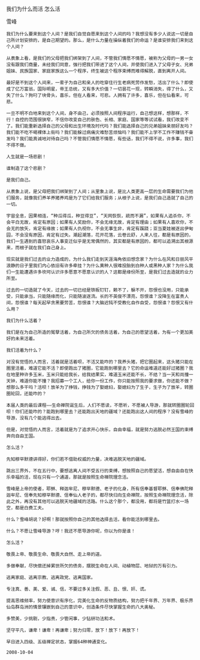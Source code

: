 我们为什么而活 怎么活
    
雪峰
    
    
    我们为什么要来到这个人间？是我们自觉自愿来到这个人间的吗？我想没有多少人说这一切是自己所计划安排的，是自己期望的。那么，是什么力量在操纵着我们的命运？是谁安排我们来到这个人间？
    
    从表象上看，是我们的父母把我们绑架到了人间，不管我们情愿不情愿，被称为父母的一男一女没有跟我们商量，未经我们同意，强行把我们带进了这个人间，并使我们进入了父母子女、兄弟姐妹、民族国家、家庭家族这么一个程序，终生被这个程序束缚而难得解脱，直到离开人间。
    
    最好是不到这个人间来，一辈子为自己和亲人的吃穿住行生老病死劳作发愁，活出了什么？即使成了亿万富翁，国际明星，帝王总统，又有多大价值？一切昙花一现，转瞬消失，得了什么，又失了什么？狗叼了块骨头，喜乐，但在人看来，可悲。人拥有了许多，喜乐，但在仙看来，可悲。
    
    一旦不明不白地来到这个人间，身不由己，必须按照人间程序运行，自己想这样，想那样，不行！自控的范围很狭窄，不信你改变自己的肤色、长相、家庭、国家等等试试看，我们改变不了。我们能重新选择自己的父母和出生环境及时代吗？我们能选择自己的兄弟姐妹亲朋好友吗？我们能不吃不喝裸体上街吗？我们能躲过病痛灾难愁苦烦恼吗？我们能不上学不工作不赚钱不奋发吗？我们能真诚地对待自己吗？不管我们情愿不情愿，有些话，我们不得不说，许多事，我们不得不做。
    
    人生就是一场悲剧！
    
    谁制造了这个悲剧？
    
    是我们自己。
    
    从表象上说，是父母把我们绑架到了人间；从里象上说，是比人类更高一层的生命需要我们为他们服务，就像我们养羊养猪养鸡是为了它们给我们服务；从根子上说，是我们自己造就了自己的一切。
    
    宇宙全息，因果相连，“种瓜得瓜，种豆得豆”，“天网恢恢，疏而不漏”，如果有人追杀你，不会平白无故，肯定有原因；如果有人奖励你，不会无缘无故，肯定有理由；如果有人喜欢你，不会无的放矢，肯定有缘故；如果有人仇视你，不会无事生非，肯定有蹊跷；亚当夏娃被逐出伊甸园，不会没有原因，肯定有过失。潮起潮落，花开花落，云卷云舒，人来人往，都是有原因的，我们一生遇到的喜怒哀乐人事变迁似乎是无常偶然的，其实都是有原因的，都可以追溯出其根源来，而根子就在我们自己身上。
    
    现实就是我们过去的业力造成的，为什么我们走到天涯海角依旧想念家？为什么在风和日丽风平浪静的日子里我们内心依旧有许多牵挂？为什么黄种人很难投胎到白种人或黑种人家？为什么我们一生能遭遇许多坎坷认识许多愿意不愿意认识的人？这都是缘份所至，是我们过去造就的业力所至。
    
    过去的一切造就了今天，过去的一切已经是铁板钉钉，赖不了，躲不开，怨恨也没用，只能承受，只能承当，只能随缘而化，只能随波逐流。长的不英俊不漂亮，怨恨谁？没降生在富贵人间，怨恨谁？每天起早贪黑要劳苦，怨恨谁？大脑迟钝不受教化自作自受，怨恨谁？怨恨又有什么用？
    
    我们为什么活着？
    
    我们是在为自己所造的冤孽活着，为自己所欠的债务活着，为自己的愿望活着，为有一个更加美好的未来活着。
    
    我们活着为什么？
    
    对没有觉悟的人而言，活着就是活着呗，不活又能咋的？我养头猪，把它圈起来，这头猪只能在圈里活着，难道它能不活？即使跑出了猪圈，它能跑到哪里去？它的命运难道还能好过猪圈？我在地里种许多玉米，玉米只能给我长，给我结果实，难道玉米还能不长，不结？当一天和尚撞一天钟，难道你能不撞？我招募一个工人，给你一份工作，你只能按照我的要求做，你还能不做？想那么多干吗？活呗！放羊为了挣钱，挣钱为了娶媳妇，娶媳妇为了生子，生子为了放羊，转圈圈轮回，还能咋的？
    
    本届人类的最后课程——生命禅院诞生后，人们不愿读，不愿听，不愿被人导游，那就转圈圈轮回呗！你们还能咋的？能跑到哪里去？还能跑出天地的疆域？还能跑出这人间的程序？没有雪峰的导游，没有几个能逃得出去。
    
    但是，对觉悟的人而言，活着就是为了追求开心快乐，自由幸福，就是努力逃脱必然王国的束缚奔向自由王国。
    
    怎么活？
    
    先知穆罕默德讲得好，你们若不借助权威的力量，决难逃脱天地的疆域。
    
    跳出三界外，不在五行中，要想逃离人间不受五行的束缚，想按照自己的愿望活，想自由自在快乐幸福的活，现在只有一个通道，那就是按照生命禅院理念活。
    
    雪峰是上帝的使者，耶稣、释迦牟尼、穆罕默德、老子的化身，所有信奉基督耶稣、信奉佛陀释迦牟尼、信奉先知穆罕默德、信奉仙人老子的，都尽快归向生命禅院，按照生命禅院理念活，除此之外，再没有其他可以逃脱天地疆域的活路。什么这个那个，都没用，都将是竹篮打水一场空，都是白费工夫。
    
    什么？雪峰胡说？好啊！那就按照你自己的其他选择去活，看你能活到哪里去。
    
    什么？不愿让雪峰导游？哼！我还不愿导游你呢，你以为你是谁！
    
    怎么活？
    
    敬畏上帝、敬畏生命、敬畏大自然、走上帝的道。
    
    多做奉献，尽快偿还掉累世所欠的债务，摆脱生命在人间、动植物层、地狱的万有引力。
    
    逃离家庭、逃离宗教、逃离政党、逃离国家。
    
    专注真、善、美、爱、诚、信，不要过多关注假、恶、丑、恨、奸、谎。
    
    提高思维频率，努力使意识有序化，完美化生命的反物质结构，努力把千年界、万年界、极乐界仙岛群岛洲的情景镶嵌到自己的意识中，创造条件尽快掌握生命的八大奥秘。
    
    多赞美，少挑剔，少指责，少管闲事，少钻研功法和术。
    
    坚守平凡，谦卑！谦卑！再谦卑；努力归零，放下！放下！再放下！
    
    早日进入四级、五级禅定状态，掌握64种神通变化。
    
    2008-10-04



